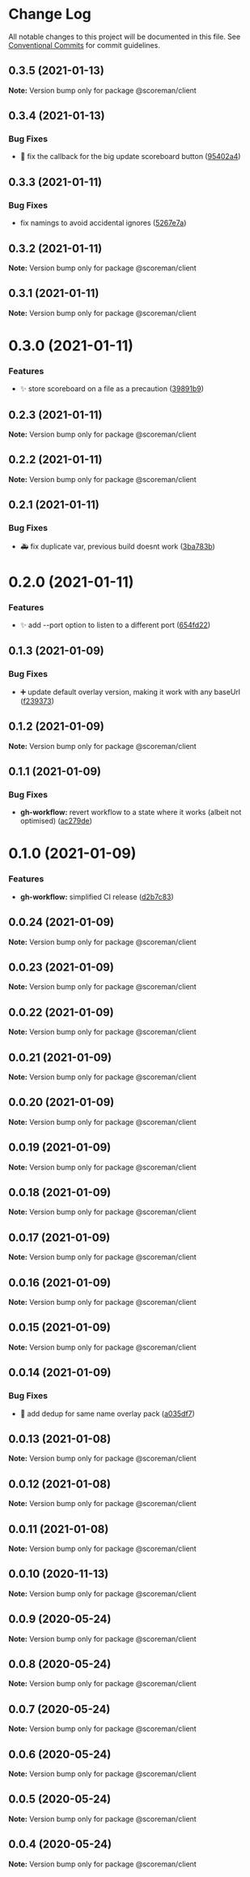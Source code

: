 # Change Log

All notable changes to this project will be documented in this file.
See [Conventional Commits](https://conventionalcommits.org) for commit guidelines.

## 0.3.5 (2021-01-13)

**Note:** Version bump only for package @scoreman/client





## 0.3.4 (2021-01-13)


### Bug Fixes

* :lipstick: fix the callback for the big update scoreboard button ([95402a4](https://github.com/N0NamedGuy/scoreman/commit/95402a4202183b92f7e8b7f2189232e197a06b0f))





## 0.3.3 (2021-01-11)


### Bug Fixes

* fix namings to avoid accidental ignores ([5267e7a](https://github.com/N0NamedGuy/scoreman/commit/5267e7a1f33d39dd1823b6543cb6a5ef3cdd2a94))





## 0.3.2 (2021-01-11)

**Note:** Version bump only for package @scoreman/client





## 0.3.1 (2021-01-11)

**Note:** Version bump only for package @scoreman/client





# 0.3.0 (2021-01-11)


### Features

* :sparkles: store scoreboard on a file as a precaution ([39891b9](https://github.com/N0NamedGuy/scoreman/commit/39891b967cae478effc63496a1af951916ee7a9f))





## 0.2.3 (2021-01-11)

**Note:** Version bump only for package @scoreman/client





## 0.2.2 (2021-01-11)

**Note:** Version bump only for package @scoreman/client





## 0.2.1 (2021-01-11)


### Bug Fixes

* :ambulance: fix duplicate var, previous build doesnt work ([3ba783b](https://github.com/N0NamedGuy/scoreman/commit/3ba783bdd626b30ea8cd2fabd77bd1ff4f154553))





# 0.2.0 (2021-01-11)


### Features

* :sparkles: add --port option to listen to a different port ([654fd22](https://github.com/N0NamedGuy/scoreman/commit/654fd225f947d8469137f2df39142412ae772c25))





## 0.1.3 (2021-01-09)


### Bug Fixes

* :heavy_plus_sign: update default overlay version, making it work with any baseUrl ([f239373](https://github.com/N0NamedGuy/scoreman/commit/f2393737fc6d15160e7b89da773f73d8c11498e3))





## 0.1.2 (2021-01-09)

**Note:** Version bump only for package @scoreman/client





## 0.1.1 (2021-01-09)


### Bug Fixes

* **gh-workflow:** revert workflow to a state where it works (albeit not optimised) ([ac279de](https://github.com/N0NamedGuy/scoreman/commit/ac279dead9cbfe46bef33cc1fe62e17375e0bab3))





# 0.1.0 (2021-01-09)


### Features

* **gh-workflow:** simplified CI release ([d2b7c83](https://github.com/N0NamedGuy/scoreman/commit/d2b7c83a2ea3f3b4fd2afd1dc5e0b312b1649a32))





## 0.0.24 (2021-01-09)

**Note:** Version bump only for package @scoreman/client





## 0.0.23 (2021-01-09)

**Note:** Version bump only for package @scoreman/client





## 0.0.22 (2021-01-09)

**Note:** Version bump only for package @scoreman/client





## 0.0.21 (2021-01-09)

**Note:** Version bump only for package @scoreman/client





## 0.0.20 (2021-01-09)

**Note:** Version bump only for package @scoreman/client





## 0.0.19 (2021-01-09)

**Note:** Version bump only for package @scoreman/client





## 0.0.18 (2021-01-09)

**Note:** Version bump only for package @scoreman/client





## 0.0.17 (2021-01-09)

**Note:** Version bump only for package @scoreman/client





## 0.0.16 (2021-01-09)

**Note:** Version bump only for package @scoreman/client





## 0.0.15 (2021-01-09)

**Note:** Version bump only for package @scoreman/client





## 0.0.14 (2021-01-09)


### Bug Fixes

* :bug: add dedup for same name overlay pack ([a035df7](https://github.com/N0NamedGuy/scoreman/commit/a035df70551b15117e127b2ab8acc8ca2857e5ff))





## 0.0.13 (2021-01-08)

**Note:** Version bump only for package @scoreman/client





## 0.0.12 (2021-01-08)

**Note:** Version bump only for package @scoreman/client





## 0.0.11 (2021-01-08)

**Note:** Version bump only for package @scoreman/client





## 0.0.10 (2020-11-13)

**Note:** Version bump only for package @scoreman/client





## 0.0.9 (2020-05-24)

**Note:** Version bump only for package @scoreman/client





## 0.0.8 (2020-05-24)

**Note:** Version bump only for package @scoreman/client





## 0.0.7 (2020-05-24)

**Note:** Version bump only for package @scoreman/client





## 0.0.6 (2020-05-24)

**Note:** Version bump only for package @scoreman/client





## 0.0.5 (2020-05-24)

**Note:** Version bump only for package @scoreman/client





## 0.0.4 (2020-05-24)

**Note:** Version bump only for package @scoreman/client

